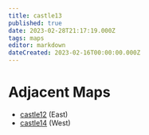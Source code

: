```yaml
---
title: castle13
published: true
date: 2023-02-28T21:17:19.000Z
tags: maps
editor: markdown
dateCreated: 2023-02-16T00:00:00.000Z
---
```



# Adjacent Maps
 * [castle12](/maps/castle12) (East)
 * [castle14](/maps/castle14) (West)
